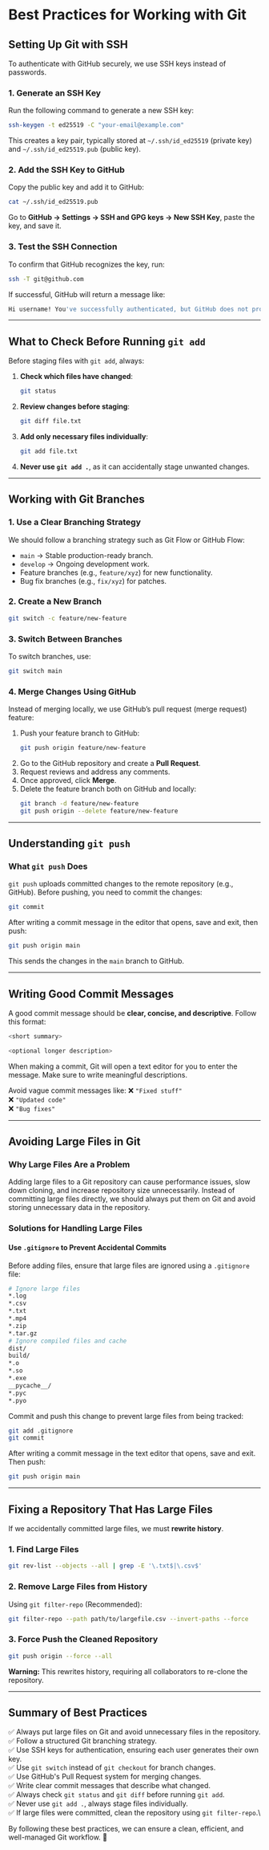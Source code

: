 # Best Practices for Working with Git

## Setting Up Git with SSH

To authenticate with GitHub securely, we use SSH keys instead of passwords.

### **1. Generate an SSH Key**

Run the following command to generate a new SSH key:

```sh
ssh-keygen -t ed25519 -C "your-email@example.com"
```

This creates a key pair, typically stored at `~/.ssh/id_ed25519` (private key) and `~/.ssh/id_ed25519.pub` (public key).

### **2. Add the SSH Key to GitHub**

Copy the public key and add it to GitHub:

```sh
cat ~/.ssh/id_ed25519.pub
```

Go to **GitHub → Settings → SSH and GPG keys → New SSH Key**, paste the key, and save it.

### **3. Test the SSH Connection**

To confirm that GitHub recognizes the key, run:

```sh
ssh -T git@github.com
```

If successful, GitHub will return a message like:

```sh
Hi username! You've successfully authenticated, but GitHub does not provide shell access.
```

---

## What to Check Before Running `git add`

Before staging files with `git add`, always:
1. **Check which files have changed**:
   ```sh
   git status
   ```
2. **Review changes before staging**:
   ```sh
   git diff file.txt
   ```
3. **Add only necessary files individually**:
   ```sh
   git add file.txt
   ```
4. **Never use `git add .`**, as it can accidentally stage unwanted changes.

---

## Working with Git Branches

### 1. **Use a Clear Branching Strategy**

We should follow a branching strategy such as Git Flow or GitHub Flow:

- `main` → Stable production-ready branch.
- `develop` → Ongoing development work.
- Feature branches (e.g., `feature/xyz`) for new functionality.
- Bug fix branches (e.g., `fix/xyz`) for patches.

### 2. **Create a New Branch**

```sh
git switch -c feature/new-feature
```

### 3. **Switch Between Branches**

To switch branches, use:

```sh
git switch main
```

### 4. **Merge Changes Using GitHub**

Instead of merging locally, we use GitHub’s pull request (merge request) feature:

1. Push your feature branch to GitHub:
   ```sh
   git push origin feature/new-feature
   ```
2. Go to the GitHub repository and create a **Pull Request**.
3. Request reviews and address any comments.
4. Once approved, click **Merge**.
5. Delete the feature branch both on GitHub and locally:
   ```sh
   git branch -d feature/new-feature
   git push origin --delete feature/new-feature
   ```

---

## Understanding `git push`

### **What `git push` Does**

`git push` uploads committed changes to the remote repository (e.g., GitHub). Before pushing, you need to commit the changes:

```sh
git commit
```

After writing a commit message in the editor that opens, save and exit, then push:

```sh
git push origin main
```

This sends the changes in the `main` branch to GitHub.

---

## Writing Good Commit Messages

A good commit message should be **clear, concise, and descriptive**. Follow this format:

```sh
<short summary>

<optional longer description>
```

When making a commit, Git will open a text editor for you to enter the message. Make sure to write meaningful descriptions.

Avoid vague commit messages like:
❌ `"Fixed stuff"`  
❌ `"Updated code"`  
❌ `"Bug fixes"`  

---

## Avoiding Large Files in Git

### Why Large Files Are a Problem

Adding large files to a Git repository can cause performance issues, slow down cloning, and increase repository size unnecessarily. Instead of committing large files directly, we should always put them on Git and avoid storing unnecessary data in the repository.

### Solutions for Handling Large Files

#### **Use `.gitignore` to Prevent Accidental Commits**

Before adding files, ensure that large files are ignored using a `.gitignore` file:

```sh
# Ignore large files
*.log
*.csv
*.txt
*.mp4
*.zip
*.tar.gz
# Ignore compiled files and cache
dist/
build/
*.o
*.so
*.exe
__pycache__/
*.pyc
*.pyo
```

Commit and push this change to prevent large files from being tracked:

```sh
git add .gitignore
git commit
```

After writing a commit message in the text editor that opens, save and exit. Then push:

```sh
git push origin main
```

---

## **Fixing a Repository That Has Large Files**

If we accidentally committed large files, we must **rewrite history**.

### **1. Find Large Files**

```sh
git rev-list --objects --all | grep -E '\.txt$|\.csv$'
```

### **2. Remove Large Files from History**

Using `git filter-repo` (Recommended):

```sh
git filter-repo --path path/to/largefile.csv --invert-paths --force
```

### **3. Force Push the Cleaned Repository**

```sh
git push origin --force --all
```

**Warning:** This rewrites history, requiring all collaborators to re-clone the repository.

---

## Summary of Best Practices

✅ Always put large files on Git and avoid unnecessary files in the repository.\
✅ Follow a structured Git branching strategy.\
✅ Use SSH keys for authentication, ensuring each user generates their own key.\
✅ Use `git switch` instead of `git checkout` for branch changes.\
✅ Use GitHub's Pull Request system for merging changes.\
✅ Write clear commit messages that describe what changed.\
✅ Always check `git status` and `git diff` before running `git add`.\
✅ Never use `git add .`, always stage files individually.\
✅ If large files were committed, clean the repository using `git filter-repo`.\

By following these best practices, we can ensure a clean, efficient, and well-managed Git workflow. 🚀

